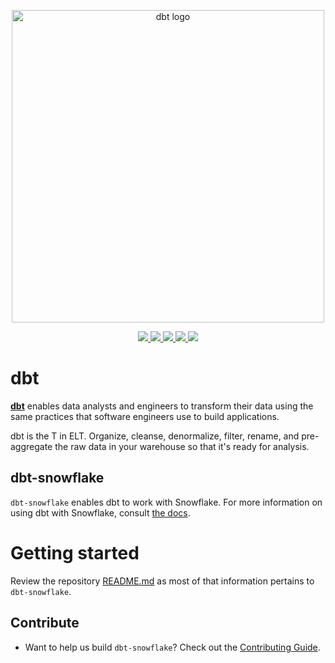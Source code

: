<p align="center">
    <img
        src="https://raw.githubusercontent.com/dbt-labs/dbt/ec7dee39f793aa4f7dd3dae37282cc87664813e4/etc/dbt-logo-full.svg"
        alt="dbt logo"
        width="500"
    />
</p>

<p align="center">
    <a href="https://pypi.org/project/dbt-snowflake/">
        <img src="https://badge.fury.io/py/dbt-snowflake.svg" />
    </a>
    <a target="_blank" href="https://pypi.org/project/dbt-snowflake/" style="background:none">
        <img src="https://img.shields.io/pypi/pyversions/dbt-snowflake">
    </a>
    <a href="https://github.com/psf/black">
        <img src="https://img.shields.io/badge/code%20style-black-000000.svg" />
    </a>
    <a href="https://github.com/python/mypy">
        <img src="https://www.mypy-lang.org/static/mypy_badge.svg" />
    </a>
    <a href="https://pepy.tech/project/dbt-snowflake">
        <img src="https://static.pepy.tech/badge/dbt-snowflake/month" />
    </a>
</p>

# dbt

**[dbt](https://www.getdbt.com/)** enables data analysts and engineers to transform their data using the same practices that software engineers use to build applications.

dbt is the T in ELT. Organize, cleanse, denormalize, filter, rename, and pre-aggregate the raw data in your warehouse so that it's ready for analysis.

## dbt-snowflake

`dbt-snowflake` enables dbt to work with Snowflake.
For more information on using dbt with Snowflake, consult [the docs](https://docs.getdbt.com/docs/profile-snowflake).

# Getting started

Review the repository [README.md](../README.md) as most of that information pertains to `dbt-snowflake`.

## Contribute

- Want to help us build `dbt-snowflake`? Check out the [Contributing Guide](CONTRIBUTING.md).
